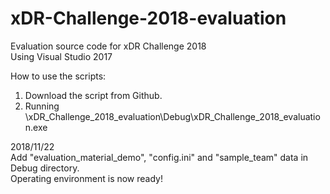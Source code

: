 # xDR-Challenge-2018-evaluation
Evaluation source code for xDR Challenge 2018  
Using Visual Studio 2017  
  
How to use the scripts:  
1. Download the script from Github.  
2. Running \xDR_Challenge_2018_evaluation\Debug\xDR_Challenge_2018_evaluation.exe  
  
  
2018/11/22  
Add "evaluation_material_demo", "config.ini" and "sample_team" data in Debug directory.  
Operating environment is now ready!
